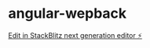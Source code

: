 # angular-wepback

[Edit in StackBlitz next generation editor ⚡️](https://stackblitz.com/~/github.com/Kamleshwarmaurya/angular-wepback)